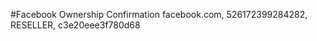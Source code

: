 #Facebook Ownership Confirmation
                        facebook.com, 526172399284282, RESELLER, с3e20eee3f780d68
